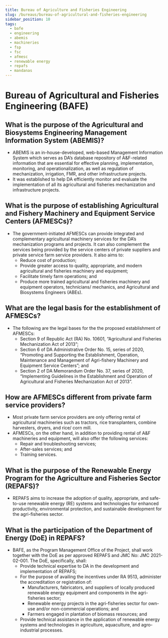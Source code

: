 ```yaml
---
title: Bureau of Agriculture and Fisheries Engineering
slug: /bureaus/bureau-of-agricultural-and-fisheries-engineering
sidebar_position: 10
tags:
  - bafe
  - engineering
  - abemis
  - machineries
  - fsp
  - fsc
  - afmesc
  - renewable energy
  - repafs
  - mandanas
---
```


# Bureau of Agricultural and Fisheries Engineering (BAFE)

## What is the purpose of the Agricultural and Biosystems Engineering Management Information System (ABEMIS)?

- ABEMIS is an in-house-developed, web-based Management Information System which serves as DA’s database repository of A&F-related information that are essential for effective planning, implementation, monitoring, and operationalization, as well as regulation of mechanization, irrigation, FMR, and other infrastructure projects. 
- It was established to help DA efficiently monitor and evaluate the implementation of all its agricultural and fisheries mechanization and infrastructure projects. 

## What is the purpose of establishing Agricultural and Fishery Machinery and Equipment Service Centers (AFMESCs)?

- The government-initiated AFMESCs can provide integrated and complementary agricultural machinery services for the DA’s mechanization programs and projects. It can also complement the services being provided by the service centers of private suppliers and private service farm service providers. It also aims to:
  - Reduce cost of production;
  - Provide greater access to quality, appropriate, and modern agricultural and fisheries machinery and equipment;
  - Facilitate timely farm operations; and 
  - Produce more trained agricultural and fisheries machinery and equipment operators, technicians/ mechanics, and Agricultural and Biosystems Engineers (ABEs). 

## What are the legal basis for the establishment of AFMESCs? 

- The following are the legal bases for the the proposed establishment of AFMESCs:
  - Section 9 of Republic Act (RA) No. 10601, “Agricultural and Fisheries Mechanization Act of 2013”;
  - Section 6 of DA Administrative Order No. 15, series of 2020, “Promoting and Supporting the Establishment, Operation, Maintenance and Management of Agri-fishery Machinery and Equipment Service Centers”; and 
  - Section 2 of DA Memorandum Order No. 37, series of 2020, “Implementing Guidelines in the Establishment and Operation of Agricultural and Fisheries Mechanization Act of 2013”.

## How are AFMESCs different from private farm service providers?

- Most private farm service providers are only offering rental of agricultural machineries such as tractors, rice transplanters, combine harvesters, dryers, and rice/ corn mill. 
- AFMESCs, on the other hand, in addition to providing rental of A&F machineries and equipment, will also offer the following services:
  - Repair and troubleshooting services;
  - After-sales services; and
  - Training services.

## What is the purpose of the Renewable Energy Program for the Agriculture and Fisheries Sector (REPAFS)?

- REPAFS aims to increase the adoption of quality, appropriate, and safe-to-use renewable energy (RE) systems and technologies for enhanced productivity, environmental protection, and sustainable development for the agri-fisheries sector. 

## What is the participation of the Department of Energy (DoE) in REPAFS?

- BAFE, as the Program Management Office of the Project, shall work together with the DoE as per approved REPAFS and JMC No: JMC 2021-02-001. The DoE, specifically, shall:
  - Provide technical expertise to DA in the development and implementation of REPAFS;
  - For the purpose of availing the incentives under RA 9513, administer the accreditation or registration of: 
    - Manufacturers, fabricators, and suppliers of locally produced renewable energy equipment and components in the agri-fisheries sector;
    - Renewable energy projects in the agri-fisheries sector for own-use and/or non-commercial operations; and 
    - Farmers engaged in plantation of biomass resources; and
  - Provide technical assistance in the application of renewable energy systems and technologies in agriculture, aquaculture, and agro-industrial processes.

